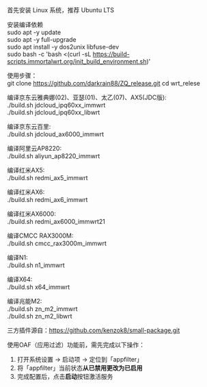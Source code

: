 首先安装 Linux 系统，推荐 Ubuntu LTS  

安装编译依赖  
sudo apt -y update  
sudo apt -y full-upgrade  
sudo apt install -y dos2unix libfuse-dev  
sudo bash -c 'bash <(curl -sL https://build-scripts.immortalwrt.org/init_build_environment.sh)'  

使用步骤：  
git clone  https://github.com/darkrain88/ZQ_release.git
cd wrt_relese  
  
编译京东云雅典娜(02)、亚瑟(01)、太乙(07)、AX5(JDC版):  
./build.sh jdcloud_ipq60xx_immwrt  
./build.sh jdcloud_ipq60xx_libwrt  
  
编译京东云百里:  
./build.sh jdcloud_ax6000_immwrt  
  
编译阿里云AP8220:  
./build.sh aliyun_ap8220_immwrt  
  
编译红米AX5:  
./build.sh redmi_ax5_immwrt  
  
编译红米AX6:  
./build.sh redmi_ax6_immwrt  
  
编译红米AX6000:  
./build.sh redmi_ax6000_immwrt21  
  
编译CMCC RAX3000M:  
./build.sh cmcc_rax3000m_immwrt  
  
编译N1:  
./build.sh n1_immwrt  
  
编译X64:  
./build.sh x64_immwrt  
  
编译兆能M2:  
./build.sh zn_m2_immwrt  
./build.sh zn_m2_libwrt  
  
三方插件源自：https://github.com/kenzok8/small-package.git  
  
使用OAF（应用过滤）功能前，需先完成以下操作：  
1. 打开系统设置 → 启动项 → 定位到「appfilter」  
2. 将「appfilter」当前状态**从已禁用更改为已启用**  
3. 完成配置后，点击**启动**按钮激活服务  
